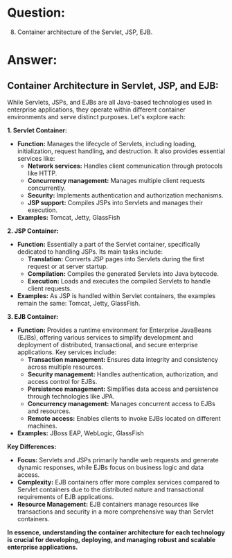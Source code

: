 # Question:

8. Container architecture of the Servlet, JSP, EJB.

# Answer:

## Container Architecture in Servlet, JSP, and EJB:

While Servlets, JSPs, and EJBs are all Java-based technologies used in enterprise applications, they operate within different container environments and serve distinct purposes. Let's explore each:

**1. Servlet Container:**

* **Function:** Manages the lifecycle of Servlets, including loading, initialization, request handling, and destruction. It also provides essential services like:
    * **Network services:** Handles client communication through protocols like HTTP.
    * **Concurrency management:** Manages multiple client requests concurrently.
    * **Security:** Implements authentication and authorization mechanisms.
    * **JSP support:** Compiles JSPs into Servlets and manages their execution.
* **Examples:** Tomcat, Jetty, GlassFish

**2. JSP Container:**

* **Function:** Essentially a part of the Servlet container, specifically dedicated to handling JSPs. Its main tasks include:
    * **Translation:** Converts JSP pages into Servlets during the first request or at server startup.
    * **Compilation:** Compiles the generated Servlets into Java bytecode.
    * **Execution:** Loads and executes the compiled Servlets to handle client requests.
* **Examples:** As JSP is handled within Servlet containers, the examples remain the same: Tomcat, Jetty, GlassFish.

**3. EJB Container:**

* **Function:** Provides a runtime environment for Enterprise JavaBeans (EJBs), offering various services to simplify development and deployment of distributed, transactional, and secure enterprise applications. Key services include:
    * **Transaction management:** Ensures data integrity and consistency across multiple resources.
    * **Security management:** Handles authentication, authorization, and access control for EJBs.
    * **Persistence management:** Simplifies data access and persistence through technologies like JPA.
    * **Concurrency management:** Manages concurrent access to EJBs and resources.
    * **Remote access:** Enables clients to invoke EJBs located on different machines.
* **Examples:** JBoss EAP, WebLogic, GlassFish

**Key Differences:**

* **Focus:** Servlets and JSPs primarily handle web requests and generate dynamic responses, while EJBs focus on business logic and data access.
* **Complexity:** EJB containers offer more complex services compared to Servlet containers due to the distributed nature and transactional requirements of EJB applications.
* **Resource Management:** EJB containers manage resources like transactions and security in a more comprehensive way than Servlet containers.

**In essence, understanding the container architecture for each technology is crucial for developing, deploying, and managing robust and scalable enterprise applications.** 
